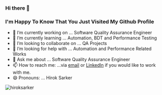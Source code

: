 ### Hi there 👋
###  I'm Happy To Know That You Just Visited My Github Profile

- 🔭 I’m currently working on ... Software Quality Assurance Engineer
- 🌱 I’m currently learning ... Automation, BDT and Performance Testing
- 👯 I’m looking to collaborate on ... QA Projects
- 🤔 I’m looking for help with ... Automation and Performance Related Works
- 💬 Ask me about ... Software Quality Assurance Engineer
- 📫 How to reach me: ...via [email](mailto:hirok.sarker@gmail.com) or [LinkedIn](https://www.linkedin.com/in/hiroksarker/) if you would like to work with me. 
- 😄 Pronouns: ... Hirok Sarker

<p><img align="center" src="https://github-readme-stats.vercel.app/api?username=hiroksarker&show_icons=true&locale=en" alt="hiroksarker" /></p>

